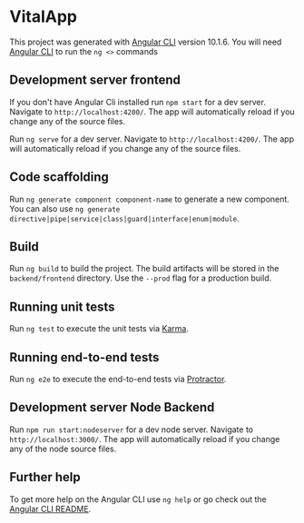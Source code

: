 # VitalApp

This project was generated with [Angular CLI](https://github.com/angular/angular-cli) version 10.1.6.
You will need [Angular CLI](https://github.com/angular/angular-cli) to run the `ng <>` commands

## Development server frontend

If you don't have Angular Cli installed run `npm start` for a dev server.  Navigate to `http://localhost:4200/`. The app will automatically reload if you change any of the source files.

Run `ng serve` for a dev server. Navigate to `http://localhost:4200/`. The app will automatically reload if you change any of the source files.

## Code scaffolding

Run `ng generate component component-name` to generate a new component. You can also use `ng generate directive|pipe|service|class|guard|interface|enum|module`.

## Build

Run `ng build` to build the project. The build artifacts will be stored in the `backend/frontend` directory. Use the `--prod` flag for a production build.

## Running unit tests

Run `ng test` to execute the unit tests via [Karma](https://karma-runner.github.io).

## Running end-to-end tests

Run `ng e2e` to execute the end-to-end tests via [Protractor](http://www.protractortest.org/).

## Development server Node Backend

Run `npm run start:nodeserver` for a dev node server. Navigate to `http://localhost:3000/`. The app will automatically reload if you change any of the node source files.

## Further help

To get more help on the Angular CLI use `ng help` or go check out the [Angular CLI README](https://github.com/angular/angular-cli/blob/master/README.md).
